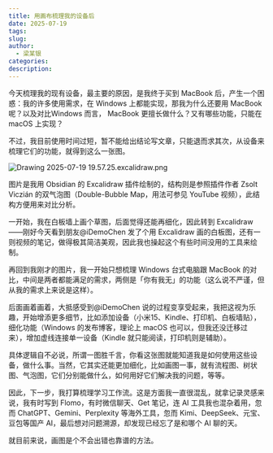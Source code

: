 ```yaml
---
title: 用画布梳理我的设备后
date: 2025-07-19
tags: 
slug: 
author:
  - 梁某银
categories: 
description:
---
```

今天梳理我的现有设备，最主要的原因，是我终于买到 MacBook 后，产生一个困惑：我的许多使用需求，在 Windows 上都能实现，那我为什么还要用 MacBook 呢？以及对比Windows 而言， MacBook 更擅长做什么？又有哪些功能，只能在 macOS 上实现？

不过，我目前使用时间过短，暂不能给出结论写文章，只能退而求其次，从设备来梳理它们的功能，就得到这么一张图。

![Drawing 2025-07-19 19.57.25.excalidraw.png](https://img.liangmouyin.com/2025/07/96c0576607e413f033607045e2d472e1.png)


图片是我用 Obsidian 的 Excalidraw 插件绘制的，结构则是参照插件作者 Zsolt Viczián 的双气泡图（Double-Bubble Map，用法可参见 YouTube 视频），此结构方便用来对比分析。

一开始，我在白板墙上画个草图，后面觉得还能再细化，因此转到 Excalidraw——刚好今天看到朋友@iDemoChen 发了个用 Excalidraw 画的白板图，还有一则视频的笔记，做得极其简洁美观，因此我也操起这个有些时间没用的工具来绘制。

再回到我刚才的图片，我一开始只想梳理 Windows 台式电脑跟 MacBook 的对比，中间是两者都能满足的需求，两侧是「你有我无」的功能（这么说不严谨，但从我的需求上来说是这样）。

后面画着画着，大抵感受到@iDemoChen 说的过程变享受起来，我把这视为乐趣，开始增添更多细节，比如添加设备（小米15、Kindle、打印机、白板墙贴），细化功能（Windows 的发布博客，理论上 macOS 也可以，但我还没迁移过来），增加虚线连接单一设备（Kindle 就只能阅读，打印机则是辅助）。

具体逻辑自不必说，所谓一图胜千言，你看这张图就能知道我是如何使用这些设备，做什么事。当然，它其实还能更加细化，比如画图一事，就有流程图、树状图、气泡图，它们分别能做什么，如何用好它们解决我的问题，等等。

因此，下一步，我打算梳理学习工作流。这是方面我一直很混乱，就拿记录灵感来说，我有时写到 Flomo，有时微信聊天、Get 笔记，连 AI 工具我也混杂着用，忽而 ChatGPT、Gemini、Perplexity 等海外工具，忽而 Kimi、DeepSeek、元宝、豆包等国产 AI，最后想对问题溯源，却发现已经忘了是和哪个 AI 聊的天。

就目前来说，画图是个不会出错也靠谱的方法。